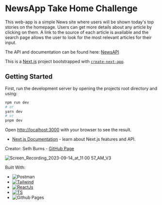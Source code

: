 # NewsApp Take Home Challenge
This web-app is a simple News site where users will be shown today's top stories on the homepage. Users can get more details about any article by clicking on them. A link to the source of each article is available and the search page allows the user to look for the most relevant articles for their input.

The API and documentation can be found here: [NewsAPI](https://newsapi.org/docs/)

This is a [Next.js](https://nextjs.org/) project bootstrapped with [`create-next-app`](https://github.com/vercel/next.js/tree/canary/packages/create-next-app).

## Getting Started

First, run the development server by opening the projects root directory and using:

```bash
npm run dev
# or
yarn dev
# or
pnpm dev
```

Open [http://localhost:3000](http://localhost:3000) with your browser to see the result.
- [Next.js Documentation](https://nextjs.org/docs) - learn about Next.js features and API.

Creator: Seth Burns - [GitHub Page](https://github.com/SethBurns)

![Screen_Recording_2023-09-14_at_11 00 57_AM_V3](https://github.com/SethBurns/newsapp/assets/123792434/2ad218b3-5f91-45d1-a75e-c1787f21107b)

Built With:
* ![Postman](https://img.shields.io/badge/Postman-FF6C37?style=for-the-badge&logo=postman&logoColor=white)
* [![Tailwind][Tailwind]][Tailwind-url]
* [![ReactJs][ReactJs]][ReactJs-url]
* [![TS][TS]][TS-url]
* ![Github Pages](https://img.shields.io/badge/github%20pages-121013?style=for-the-badge&logo=github&logoColor=white)





<!-- MARKDOWN LINKS & IMAGES -->
<!-- https://www.markdownguide.org/basic-syntax/#reference-style-links -->
[seth-li-url]: https://www.linkedin.com/in/seth-burns-aa339bba/
[ReactJs]: https://img.shields.io/badge/next.js-000000?style=for-the-badge&logo=nextdotjs&logoColor=white
[ReactJs-url]: https://nextjs.org/
[TS]: https://shields.io/badge/TypeScript-3178C6?logo=TypeScript&logoColor=FFF&style=flat-square
[TS-url]: https://www.typescriptlang.org/
[Tailwind]: https://img.shields.io/badge/Tailwind-191970?style=for-the-badge&logo=tailwindcss&logoColor=white
[Tailwind-url]: https://tailwindcss.com/
